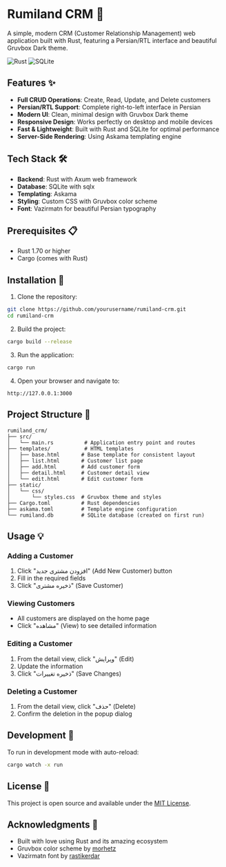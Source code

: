 # Rumiland CRM 🏢

A simple, modern CRM (Customer Relationship Management) web application built with Rust, featuring a Persian/RTL interface and beautiful Gruvbox Dark theme.

![Rust](https://img.shields.io/badge/rust-%23000000.svg?style=for-the-badge&logo=rust&logoColor=white)
![SQLite](https://img.shields.io/badge/sqlite-%2307405e.svg?style=for-the-badge&logo=sqlite&logoColor=white)

## Features ✨

- **Full CRUD Operations**: Create, Read, Update, and Delete customers
- **Persian/RTL Support**: Complete right-to-left interface in Persian
- **Modern UI**: Clean, minimal design with Gruvbox Dark theme
- **Responsive Design**: Works perfectly on desktop and mobile devices
- **Fast & Lightweight**: Built with Rust and SQLite for optimal performance
- **Server-Side Rendering**: Using Askama templating engine

## Tech Stack 🛠️

- **Backend**: Rust with Axum web framework
- **Database**: SQLite with sqlx
- **Templating**: Askama
- **Styling**: Custom CSS with Gruvbox color scheme
- **Font**: Vazirmatn for beautiful Persian typography

## Prerequisites 📋

- Rust 1.70 or higher
- Cargo (comes with Rust)

## Installation 🚀

1. Clone the repository:
```bash
git clone https://github.com/yourusername/rumiland-crm.git
cd rumiland-crm
```

2. Build the project:
```bash
cargo build --release
```

3. Run the application:
```bash
cargo run
```

4. Open your browser and navigate to:
```
http://127.0.0.1:3000
```

## Project Structure 📁

```
rumiland_crm/
├── src/
│   └── main.rs          # Application entry point and routes
├── templates/           # HTML templates
│   ├── base.html       # Base template for consistent layout
│   ├── list.html       # Customer list page
│   ├── add.html        # Add customer form
│   ├── detail.html     # Customer detail view
│   └── edit.html       # Edit customer form
├── static/
│   └── css/
│       └── styles.css  # Gruvbox theme and styles
├── Cargo.toml          # Rust dependencies
├── askama.toml         # Template engine configuration
└── rumiland.db         # SQLite database (created on first run)
```

## Usage 💡

### Adding a Customer
1. Click "افزودن مشتری جدید" (Add New Customer) button
2. Fill in the required fields
3. Click "ذخیره مشتری" (Save Customer)

### Viewing Customers
- All customers are displayed on the home page
- Click "مشاهده" (View) to see detailed information

### Editing a Customer
1. From the detail view, click "ویرایش" (Edit)
2. Update the information
3. Click "ذخیره تغییرات" (Save Changes)

### Deleting a Customer
1. From the detail view, click "حذف" (Delete)
2. Confirm the deletion in the popup dialog

## Development 🔧

To run in development mode with auto-reload:

```bash
cargo watch -x run
```

## License 📄

This project is open source and available under the [MIT License](LICENSE).

## Acknowledgments 🙏

- Built with love using Rust and its amazing ecosystem
- Gruvbox color scheme by [morhetz](https://github.com/morhetz/gruvbox)
- Vazirmatn font by [rastikerdar](https://github.com/rastikerdar)
